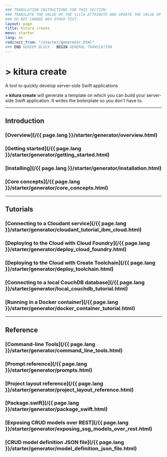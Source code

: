 ```yaml
---
### TRANSLATION INSTRUCTIONS FOR THIS SECTION:
### TRANSLATE THE VALUE OF THE title ATTRIBUTE AND UPDATE THE VALUE OF THE lang ATTRIBUTE.
### DO NOT CHANGE ANY OTHER TEXT.
layout: page
title: Kitura create
menu: starter
lang: en
redirect_from: "/starter/generator.html"
### END HEADER BLOCK - BEGIN GENERAL TRANSLATION
---
```



<div class="titleBlock">
	<h1>&gt; kitura create</h1>
	<p>A tool to quickly develop server-side Swift applications</p>
</div>

**&gt; kitura create** will generate a template on which you can build your server-side Swift application. It writes the boilerplate so you don't have to.

---


## Introduction

### [Overview](/{{ page.lang }}/starter/generator/overview.html)

### [Getting started](/{{ page.lang }}/starter/generator/getting_started.html)

### [Installing](/{{ page.lang }}/starter/generator/installation.html)

### [Core concepts](/{{ page.lang }}/starter/generator/core_concepts.html)

---

## Tutorials

### [Connecting to a Cloudant service](/{{ page.lang }}/starter/generator/cloudant_tutorial_ibm_cloud.html)

### [Deploying to the Cloud with Cloud Foundry](/{{ page.lang }}/starter/generator/deploy_cloud_foundry.html)

### [Deploying to the Cloud with Create Toolchain](/{{ page.lang }}/starter/generator/deploy_toolchain.html)

### [Connecting to a local CouchDB database](/{{ page.lang }}/starter/generator/local_couchdb_tutorial.html)

### [Running in a Docker container](/{{ page.lang }}/starter/generator/docker_container_tutorial.html)
---

## Reference

### [Command-line Tools](/{{ page.lang }}/starter/generator/command_line_tools.html)

### [Prompt reference](/{{ page.lang }}/starter/generator/prompts.html)

### [Project layout reference](/{{ page.lang }}/starter/generator/project_layout_reference.html)

### [Package.swift](/{{ page.lang }}/starter/generator/package_swift.html)

### [Exposing CRUD models over REST](/{{ page.lang }}/starter/generator/exposing_ssg_models_over_rest.html)

### [CRUD model definition JSON file](/{{ page.lang }}/starter/generator/model_definition_json_file.html)

[info]: ../../../assets/info-blue.png
[warning]: ../../../assets/warning-red.png

